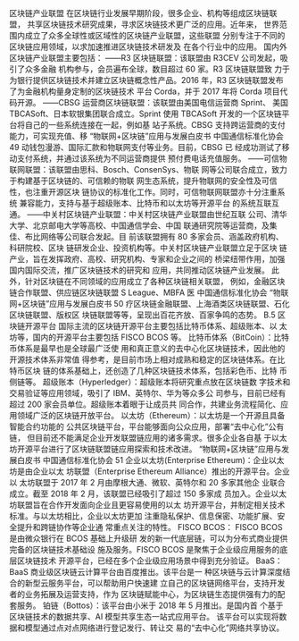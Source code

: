 区块链产业联盟
在区块链行业发展早期阶段，很多企业、机构等组成区块链联盟，
共享区块链技术研究成果，寻求区块链技术更广泛的应用。近年来，
世界范围内成立了众多全球性或区域性的区块链产业联盟，这些联盟
分别专注于不同的区块链应用领域，以求加速推进区块链技术研发及
在各个行业中的应用。
国内外区块链产业联盟主要包括：
——R3 区块链联盟：该联盟由 R3CEV 公司发起，吸引了众多金融
机构参与，会员遍布全球，数目超过 60 家。R3 区块链联盟致
力于为银行提供区块链技术并建立区块链概念性产品。2016
年，R3 区块链联盟发布了为金融机构量身定制的区块链技术
平台 Corda，并于 2017 年将 Corda 项目代码开源。
——CBSG 运营商区块链联盟：该联盟由美国电信运营商 Sprint、
美国 TBCASoft、日本软银集团联合成立。Sprint 使用 TBCASoft
开发的一个区块链平台将自己的一些系统连接在一起，例如基
站子系统。CBSG 支持跨运营商的支付能力，可实现充值、移
“物联网+区块链”应用与发展白皮书 中国通信标准化协会
49
动钱包漫游、国际汇款和物联网支付等业务。目前，CBSG 已
经成功测试了移动支付系统，并通过该系统为不同运营商提供
预付费电话充值服务。
——可信物联网联盟：该联盟由思科、Bosch、ConsenSys、物联
网等公司联合成立，致力于构建基于区块链的、可信赖的物联
网生态系统，提升物联网的安全性及可信性，也注重开源区块
链协议的标准化工作。同时，可信物联网联盟亦十分注重系统
兼容能力，支持与基于超级账本、比特币和以太坊等开源平台
的系统互联互通。
——中关村区块链产业联盟：中关村区块链产业联盟由世纪互联
公司、清华大学、北京邮电大学等高校、中国通信学会、中国
联通研究院等运营商，及集佳、布比网络等公司联合发起。目
前该联盟拥有 80 多家会员、涵盖政府机构、科研院校、区块
链研发企业、投资机构等。中关村区块链产业联盟立足于区块
链产业，旨在发挥政府、高校、研究机构、专家和企业之间的
桥梁纽带作用，加强国内国际交流，推广区块链技术的研究和
应用，共同推动区块链产业发展。
此外，针对区块链在不同领域的应用成立了各种区块链相关联盟，
例如，金融区块链合作联盟、供应链区块链联盟 S League、MBFA 医
中国通信标准化协会 “物联网+区块链”应用与发展白皮书
50
疗区块链金融联盟、上海酒类区块链联盟、石化区块链联盟、版权区
块链联盟等等，呈现出百花齐放、百家争鸣的态势。
B.5 区块链开源平台
国际主流的区块链开源平台主要包括比特币体系、超级账本、以
太坊等，国内的开源平台主要包括 FISCO BCOS 等。
比特币体系（BitCoin）：比特币体系是最早也是全球最广泛使
用和真正意义的去中心化区块链技术，因此他的开源技术体系非常值
得参考，是目前市场上相对成熟和稳定的区块链体系。在比特币区块
链的体系基础上，还创造了几种区块链技术体系，包括彩色币、比特
币侧链等。
超级账本（Hyperledger）：超级账本将研究重点放在区块链数
字技术和交易验证等应用领域，吸引了 IBM、英特尔、华为等众多公
司参与，目前已经有超过 200 家会员单位。超级账本着眼于让成员共
同合作，共建业务流程简化、应用领域广泛的区块链开放平台。
以太坊（Ethereum）：以太坊是一个开源且具备智能合约功能的
公共区块链平台，平台能够面向公众应用，部署“去中心化”公有链，
但目前还不能满足企业开发联盟链应用的诸多需求。很多企业各自基
于以太坊开源平台进行了区块链联盟链应用探索和技术改进。
“物联网+区块链”应用与发展白皮书 中国通信标准化协会
51
企业以太坊(Enterprise Ethereum)：企业以太坊是由企业以太
坊联盟（Enterprise Ethereum Alliance）推出的开源平台。企业以
太坊联盟于 2017 年 2 月由摩根大通、微软、英特尔和 20 多家其他企
业联合成立。截至 2018 年 2 月，该联盟已经吸引了超过 150 多家成
员加入。企业以太坊联盟旨在合作开发面向企业且更容易使用的以太
坊开源平台，并制定相关技术标准。与以太坊相比，企业以太坊更加
注重隐私保护、信息保密、功能扩展、安全提升和跨链协作等企业通
常重点关注的特性。
FISCO BCOS： FISCO BCOS 是由微众银行在 BCOS 基础上升级研
发的新一代底层链，可以为分布式商业提供完备的区块链技术基础设
施及服务。FISCO BCOS 是聚焦于企业级应用服务的底层区块链技术
开源平台，已经在多个企业级应用场景中得到充分验证。
BaaS：BaaS 商业级区块链云计算平台由百度推出。该平台是一
种区块链与云计算深度结合的新型云服务平台，可以帮助用户快速建
立自己的区块链网络平台，支持开发者的业务拓展及运营支持，作为
区块链赋能中心，为区块链生态提供强有力的配套服务。
铂链（Bottos）：该平台由小米于 2018 年 5 月推出。是国内首
个基于区块链技术的数据共享、AI 模型共享生态一站式应用平台。
该平台可以实现将数据和模型通过点对点网络进行登记发行、转让交
易的“去中心化”网络共享协议。
